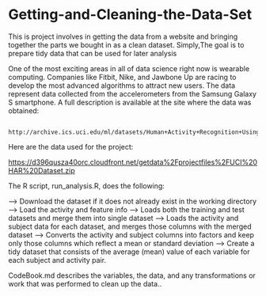 # Getting-and-Cleaning-the-Data-Set

This is project involves in getting the data from a website and bringing together the parts we bought in as a clean dataset. Simply,The goal is to prepare tidy data that can be used for later analysis

One of the most exciting areas in all of data science right now is wearable computing. Companies like Fitbit, Nike, and Jawbone Up are racing to develop the most advanced algorithms to attract new users. The data represent data collected from the accelerometers from the Samsung Galaxy S smartphone. A full description is available at the site where the data was obtained:

                        http://archive.ics.uci.edu/ml/datasets/Human+Activity+Recognition+Using+Smartphones
                        
Here are the data used for the project:

https://d396qusza40orc.cloudfront.net/getdata%2Fprojectfiles%2FUCI%20HAR%20Dataset.zip

The R script, run_analysis.R, does the following:

--> Download the dataset if it does not already exist in the working directory
--> Load the activity and feature info
--> Loads both the training and test datasets and merge them into single dataset
--> Loads the activity and subject data for each dataset, and merges those columns with the merged dataset
--> Converts the activity and subject columns into factors and keep only those columns which reflect a mean or standard deviation
--> Create a tidy dataset that consists of the average (mean) value of each variable for each subject and activity pair.

CodeBook.md describes the variables, the data, and any transformations or work that was performed to clean up the data..
